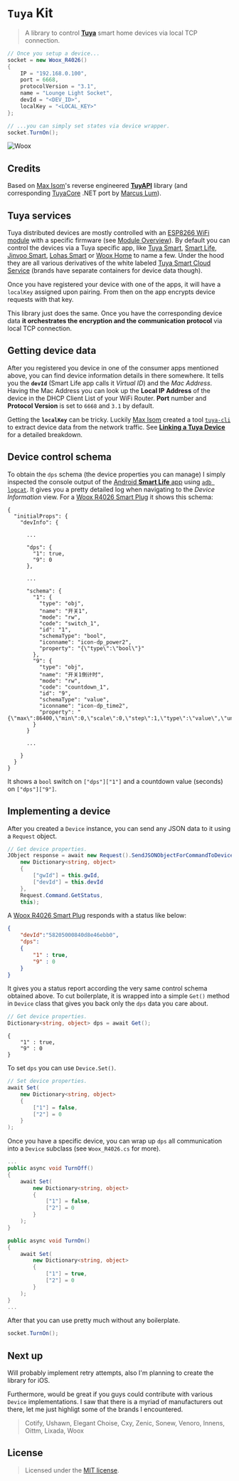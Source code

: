 # `Tuya` Kit
> A library to control [**Tuya**](https://en.tuya.com/) smart home devices via local TCP connection.


```C#
// Once you setup a device...
socket = new Woox_R4026()
{
    IP = "192.168.0.100",
    port = 6668,
    protocolVersion = "3.1",
    name = "Lounge Light Socket",
    devId = "<DEV_ID>",
    localKey = "<LOCAL_KEY>"
};

// ...you can simply set states via device wrapper.
socket.TurnOn();
```

![Woox ](https://images-na.ssl-images-amazon.com/images/I/51p06M8jJHL._SY355_.jpg)


## Credits

Based on [Max Isom](https://maxisom.me/)'s reverse engineered [**TuyAPI**](https://github.com/codetheweb/tuyapi) library (and corresponding [TuyaCore](https://github.com/Marcus-L/m4rcus.TuyaCore) .NET port by [Marcus Lum](https://m4rc.us/)).


## Tuya services

Tuya distributed devices are mostly controlled with an [ESP8266 WiFi module](https://www.espressif.com/en/products/hardware/esp8266ex/overview) with a specific firmware (see [Module Overview](https://docs.tuya.com/en/hardware/WiFi-module/wifi-e1s-module.html)). By default you can control the devices via a Tuya specific app, like [Tuya Smart](https://itunes.apple.com/us/app/tuyasmart/id1034649547?mt=8), [Smart Life](https://itunes.apple.com/us/app/smart-life-smart-living/id1115101477?mt=8), [Jinvoo Smart](https://itunes.apple.com/us/app/jinvoo-smart/id1182632835?mt=8), [Lohas Smart](https://itunes.apple.com/us/app/lohas-smart/id1375829753?mt=8) or [Woox Home](https://itunes.apple.com/us/app/woox-home/id1436052873?mt=8) to name a few. Under the hood they are all various derivatives of the white labeled [Tuya Smart Cloud Service](https://docs.tuya.com/en/overview/index.html) (brands have separate containers for device data though).

Once you have registered your device with one of the apps, it will have a `localKey` assigned upon pairing. From then on the app encrypts device requests with that key.

This library just does the same. Once you have the corresponding device data **it orchestrates the encryption and the communication protocol** via local TCP connection.


## Getting device data

After you registered you device in one of the consumer apps mentioned above, you can find device information details in there somewhere. It tells you the **`devId`** (Smart Life app calls it *Virtual ID*) and the *Mac Address*. Having the Mac Address you can look up the **Local IP Address** of the device in the DHCP Client List of your WiFi Router. **Port** number and **Protocol Version** is set to `6668` and `3.1` by default.

Getting the **`localKey`** can be tricky. Luckily [Max Isom](https://maxisom.me/) created a tool [`tuya-cli`](https://github.com/TuyaAPI/cli) to extract device data from the network traffic. See [**Linking a Tuya Device**](https://github.com/codetheweb/tuyapi/blob/master/docs/SETUP.md) for a detailed breakdown.


## Device control schema

To obtain the `dps` schema (the device properties you can manage) I simply inspected the console output of the [Android **Smart Life** app](https://play.google.com/store/apps/details?id=com.tuya.smartlife&hl=en) using [`adb logcat`](https://developer.android.com/studio/command-line/logcat). It gives you a pretty detailed log when navigating to the *Device Information* view. For a [Woox R4026 Smart Plug](http://www.wooxhome.com/r4026/) it shows this schema:

```
{
  "initialProps": {
    "devInfo": {

      ...

      "dps": {
        "1": true,
        "9": 0
      },

      ...

      "schema": {
        "1": {
          "type": "obj",
          "name": "开关1",
          "mode": "rw",
          "code": "switch_1",
          "id": "1",
          "schemaType": "bool",
          "iconname": "icon-dp_power2",
          "property": "{\"type\":\"bool\"}"
        },
        "9": {
          "type": "obj",
          "name": "开关1倒计时",
          "mode": "rw",
          "code": "countdown_1",
          "id": "9",
          "schemaType": "value",
          "iconname": "icon-dp_time2",
          "property": "{\"max\":86400,\"min\":0,\"scale\":0,\"step\":1,\"type\":\"value\",\"unit\":\"s\"}"
        }
      }
      
      ...

    }
  }
}
```

It shows a `bool` switch on `["dps"]["1"]` and a countdown value (seconds) on `["dps"]["9"]`.


## Implementing a device

After you created a `Device` instance, you can send any JSON data to it using a `Request` object.

```C#
// Get device properties.
JObject response = await new Request().SendJSONObjectForCommandToDevice(
    new Dictionary<string, object>
    {
        ["gwId"] = this.gwId,
        ["devId"] = this.devId
    },
    Request.Command.GetStatus,
    this);
```

A [Woox R4026 Smart Plug](http://www.wooxhome.com/r4026/) responds with a status like below:
```JSON
{
    "devId":"58205000840d8e46ebb0",
    "dps":
    {
        "1" : true,
        "9" : 0
    }
}
```

It gives you a status report according the very same control schema obtained above. To cut boilerplate, it is wrapped into a simple `Get()` method in  `Device` class that gives you back only the `dps` data you care about.

```C#
// Get device properties.
Dictionary<string, object> dps = await Get();
```

```
{
    "1" : true,
    "9" : 0
}
```

To set `dps` you can use `Device.Set()`.

```C#
// Set device properties.
await Set(
    new Dictionary<string, object>
    {
        ["1"] = false,
        ["2"] = 0
    }
);
```

Once you have a specific device, you can wrap up `dps` all communication into a `Device` subclass (see `Woox_R4026.cs` for more).

```C#
...
public async void TurnOff()
{
    await Set(
        new Dictionary<string, object>
        {
            ["1"] = false,
            ["2"] = 0
        }
    );	
}

public async void TurnOn()
{
    await Set(
        new Dictionary<string, object>
        {
            ["1"] = true,
            ["2"] = 0
        }
    );	
}
...
```

After that you can use pretty much without any boilerplate.

```C#
socket.TurnOn();
```


## Next up

Will probably implement retry attempts, also I'm planning to create the library for iOS.

Furthermore, would be great if you guys could contribute with various `Device` implementations. I saw that there is a myriad of manufacturers out there, let me just highligt some of the brands I encountered.

> Cotify, Ushawn, Elegant Choise, Cxy, Zenic, Sonew, Venoro, Innens, Oittm, Lixada, Woox


## License

> Licensed under the [MIT license](http://en.wikipedia.org/wiki/MIT_License).
